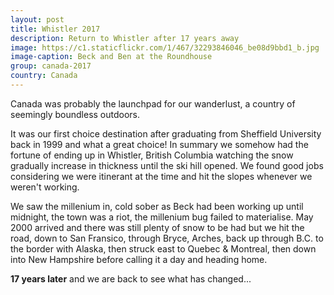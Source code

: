 ```yaml
---
layout: post
title: Whistler 2017
description: Return to Whistler after 17 years away
image: https://c1.staticflickr.com/1/467/32293846046_be08d9bbd1_b.jpg
image-caption: Beck and Ben at the Roundhouse
group: canada-2017
country: Canada
---
```


Canada was probably the launchpad for our wanderlust, a country of seemingly boundless outdoors.

It was our first choice destination after graduating from Sheffield University back in 1999 and what a great choice!
In summary we somehow had the fortune of ending up in Whistler, British Columbia watching the snow gradually increase in thickness until the ski hill opened.
We found good jobs considering we were itinerant at the time and hit the slopes whenever we weren't working. 

We saw the millenium in, cold sober as Beck had been working up until midnight, the town was a riot, the millenium bug failed to materialise.
May 2000 arrived and there was still plenty of snow to be had but we hit the road, down to San Fransico, through Bryce, Arches, back up through B.C. to the border with Alaska, then struck east to Quebec & Montreal, then down into New Hampshire before calling it a day and heading home.

**17 years later** and we are back to see what has changed...
